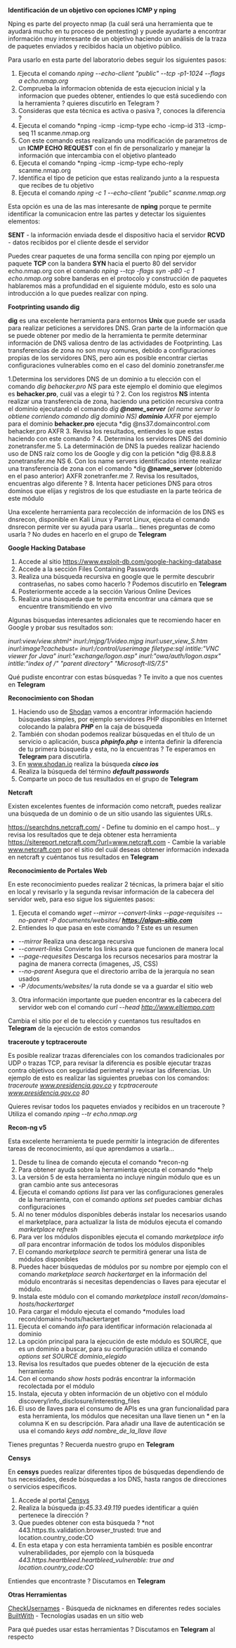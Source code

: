 **Identificación de un objetivo con opciones ICMP y nping**

Nping es parte del proyecto nmap (la cuál será una herramienta que te ayudará mucho en tu proceso de pentesting) y puede ayudarte a encontrar información muy interesante de un objetivo haciendo un análisis de la traza de paquetes enviados y recibidos hacia un objetivo público. 

Para usarlo en esta parte del laboratorio debes seguir los siguientes pasos:

1. Ejecuta el comando *nping --echo-client "public" --tcp -p1-1024 --flags a echo.nmap.org* 
2. Comprueba la informacion obtenida de esta ejecucion inicial y la informacion que puedes obtener, entiendes lo que está sucediendo con la herramienta ? quieres discutirlo en Telegram ?
3. Consideras que esta técnica es activa o pasiva ?, conoces la diferencia ? 
4. Ejecuta el comando *nping -icmp -icmp-type echo -icmp-id 313 -icmp-seq 11 scanme.nmap.org 
5. Con este comando estas realizando una modificación de parametros de un **ICMP ECHO REQUEST** con el fin de personalizarlo y manejar la información que intercambia con el objetivo planteado
6. Ejecuta el comando *nping -icmp -icmp-type echo-reply scanme.nmap.org 
7. Identifica el tipo de peticion que estas realizando junto a la respuesta que recibes de tu objetivo
8. Ejecuta el comando *nping -c 1 --echo-client "public" scanme.nmap.org*

Esta opción es una de las mas interesante de **nping** porque te permite identificar la comunicacion entre las partes y detectar los siguientes elementos:

**SENT** - la información enviada desde el dispositivo hacia el servidor
**RCVD** - datos recibidos por el cliente desde el servidor

Puedes crear paquetes de una forma sencilla con nping por ejemplo un paquete **TCP** con la bandera **SYN** hacia el puerto 80 del servidor echo.nmap.org con el comando *nping --tcp -flags syn -p80 -c 1 echo.nmap.org* sobre banderas en el protocolo y construcción de paquetes hablaremos más a profundidad en el siguiente módulo, esto es solo una introducción a lo que puedes realizar con nping.

**Footprinting usando dig**

**dig** es una excelente herramienta para entornos **Unix** que puede ser usada para realizar peticiones a servidores DNS. Gran parte de la información que se puede obtener por medio de la herramienta te permite determinar información de DNS valiosa dentro de las actividades de Footprinting. Las transferencias de zona no son muy comunes, debido a configuraciones propias de los servidores DNS, pero aún es posible encontrar ciertas configuraciones vulnerables como en el caso del dominio zonetransfer.me

1.Determina los servidores DNS de un dominio a tu elección con el comando *dig behacker.pro NS* para este ejemplo el dominio que elegimos es **behacker.pro**, cuál vas a elegir tú ?
2. Con los registros **NS** intenta realizar una transferencia de zona, haciendo una petición recursiva contra el dominio ejecutando el comando *dig **@name_server** (el name server lo obtiene corriendo   comando dig dominio NS) **dominio** AXFR* por ejemplo para el dominio **behacker.pro** ejecuta *dig @ns37.domaincontrol.com behacker.pro AXFR
3. Revisa los resultados, entiendes lo que estas haciendo con este comando ?
4. Determina los servidores DNS del dominio zonetransfer.me
5. La determinación de DNS la puedes realizar haciendo uso de DNS raíz como los de Google y dig con la petición *dig @8.8.8.8 zonetransfer.me NS
6. Con los name servers identificados intente realizar una transferencia de zona con el comando *dig **@name_server** (obtenido en el paso anterior) AXFR zonetranfer.me
7. Revisa los resultados, encuentras algo diferente ?
8. Intenta hacer peticiones DNS para otros dominos que elijas y registros de los que estudiaste en la parte teórica de este módulo

Una excelente herramienta para recolección de información de los DNS es dnsrecon, disponible en Kali Linux y Parrot Linux, ejecuta el comando dnsrecon permite ver su ayuda para usarla... tienes preguntas de como usarla ? No dudes en hacerlo en el grupo de **Telegram**

**Google Hacking Database**

1. Accede al sitio https://www.exploit-db.com/google-hacking-database
2. Accede a la sección Files Containing Passwords
3. Realiza una búsqueda recursiva en google que le permite descubrir contraseñas, no sabes como hacerlo ? Podemos discutirlo en **Telegram**
4. Posteriormente accede a la sección Various Online Devices
5. Realiza una búsqueda que te permita encontrar una cámara que se encuentre transmitiendo en vivo

Algunas búsquedas interesantes adicionales que te recomiendo hacer en Google y probar sus resultados son:

*inurl:view/view.shtml^
inurl:/mjpg/1/video.mjpg
inurl:user_view_S.htm
inurl:image?cachebust=
inurl:/control/userimage
filetype:sql
intitle:"VNC viewer for Java"
inurl:"exchange/logon.asp"
inurl:"owa/auth/logon.aspx"
intitle:"index of /" "parent directory" "Microsoft-IIS/7.5"*

Qué pudiste encontrar con estas búsquedas ? Te invito a que nos cuentes en **Telegram**

**Reconocimiento con Shodan**

1. Haciendo uso de [Shodan](https://www.shodan.io) vamos a encontrar información haciendo búsquedas simples, por ejemplo servidores PHP disponibles en Internet colocando la palabra ***PHP*** en la caja de búsqueda 
2. También con shodan podemos realizar búsquedas en el título de un servicio o aplicación, busca ***phpinfo.php*** e intenta definir la diferencia de tu primera búsqueda y esta, no la encuentras ? Te esperamos en **Telegram** para discutirla.
3. En www.shodan.io realiza la búsqueda ***cisco ios***
4. Realiza la búsqueda del término ***default passwords***
5. Comparte un poco de tus resultados en el grupo de **Telegram**

**Netcraft**

Existen excelentes fuentes de información como netcraft, puedes realizar una búsqueda de un dominio o de un sitio usando las siguientes URLs.

https://searchdns.netcraft.com/ - Define tu dominio en el campo host... y revisa los resultados que te deja obtener esta herramienta
https://sitereport.netcraft.com/?url=www.netcraft.com - Cambie la variable www.netcraft.com por el sitio del cuál deseas obtener información indexada en netcraft y cuéntanos tus resultados en **Telegram**

**Reconocimiento de Portales Web**

En este reconocimiento puedes realizar 2 técnicas, la primera bajar el sitio en local y revisarlo y la segunda revisar información de la cabecera del servidor web, para eso sigue los siguientes pasos:

1. Ejecuta el comando *wget --mirror --convert-links --page-requisites --no-parent -P documents/websites/ **https://algun-sitio.com***
2. Entiendes lo que pasa en este comando ? Este es un resumen
  - *--mirror* Realiza una descarga recursiva
  - *--convert-links* Convierte los links para que funcionen de manera local
  - *--page-requesites* Descarga los recursos necesarios para mostrar la pagina de manera correcta (imagenes, JS, CSS)
  - *--no-parent* Asegura que el directorio arriba de la jerarquía no sean usados
  - *-P /documents/websites/* la ruta donde se va a guardar el sitio web
 3. Otra información importante que pueden encontrar es la cabecera del servidor web con el comando *curl --head http://www.eltiempo.com* 

Cambia el sitio por el de tu elección y cuentanos tus resultados en **Telegram** de la ejecución de estos comandos

**traceroute y tcptraceroute**

Es posible realizar trazas diferenciales con los comandos tradicionales por UDP o trazas TCP, para revisar la diferencia es posible ejecutar trazas contra objetivos con seguridad perimetral y revisar las diferencias. Un ejemplo de esto es realizar las siguientes pruebas con los comandos: *traceroute www.presidencia.gov.co* y *tcptraceroute www.presidencia.gov.co 80*

Quieres revisar todos los paquetes enviados y recibidos en un traceroute ? Utiliza el comando *nping --tr echo.nmap.org*

**Recon-ng v5**

Esta excelente herramienta te puede permitir la integración de diferentes tareas de reconocimiento, así que aprendamos a usarla...

1. Desde tu línea de comando ejecuta el comando *recon-ng
2. Para obtener ayuda sobre la herramienta ejecuta el comando *help
3. La versión 5 de esta herramienta no incluye ningún módulo que es un gran cambio ante sus antecesoras 
4. Ejecuta el comando *options list* para ver las configuraciones generales de la herramienta, con el comando *options set* puedes cambiar dichas configuraciones
5. Al no tener módulos disponibles deberás instalar los necesarios usando el marketplace, para actualizar la lista de módulos ejecuta el comando *marketplace refresh*
6. Para ver los módulos disponibles ejecuta el comando *marketplace info all* para encontrar información de todos los módulos disponibles
7. El comando *marketplace search* te permitirá generar una lista de módulos disponibles
8. Puedes hacer búsquedas de módulos por su nombre por ejemplo con el comando *marketplace search hackertarget* en la información del módulo encontrarás si necesitas dependencias o llaves para ejecutar el módulo.
9. Instala este módulo con el comando *marketplace install recon/domains-hosts/hackertarget*
10. Para cargar el módulo ejecuta el comando *modules load recon/domains-hosts/hackertarget
11. Ejecuta el comando *info* para identificar información relacionada al dominio
12. La opción principal para la ejecución de este módulo es SOURCE, que es un dominio a buscar, para su configuración utiliza el comando *options set SOURCE dominio_elegido*
13. Revisa los resultados que puedes obtener de la ejecución de esta herramiento
14. Con el comando *show hosts* podrás encontrar la información recolectada por el módulo
15. Instala, ejecuta y obten información de un objetivo con el módulo discovery/info_disclosure/interesting_files
16. El uso de llaves para el consumo de APIs es una gran funcionalidad para esta herramienta, los módulos que necesitan una llave tienen un * en la columna K en su descripción. Para añadir una llave de autenticación se usa el comando *keys add nombre_de_la_llave llave*

Tienes preguntas ? Recuerda nuestro grupo en **Telegram**

**Censys**

En **censys** puedes realizar diferentes tipos de búsquedas dependiendo de tus necesidades, desde búsquedas a los DNS, hasta rangos de direcciones o servicios específicos.

1. Accede al portal [Censys](https://search.censys.io)
2. Realiza la búsqueda *ip:45.33.49.119* puedes identificar a quién pertenece la dirección ?
3. Que puedes obtener con esta búsqueda ? *not 443.https.tls.validation.browser_trusted: true and location.country_code:CO
4. En esta etapa y con esta herramienta también es posible encontrar vulnerabilidades, por ejemplo con la búsqueda *443.https.heartbleed.heartbleed_vulnerable: true and location.country_code:CO*

Entiendes que encontraste ? Discutamos en **Telegram**

**Otras Herramientas**

[CheckUsernames](https://checkusernames.com/) - Búsqueda de nicknames en diferentes redes sociales
[BuiltWith](https://builtwith.com/) - Tecnologías usadas en un sitio web

Para qué puedes usar estas herramientas ? Discutamos en **Telegram** al respecto




